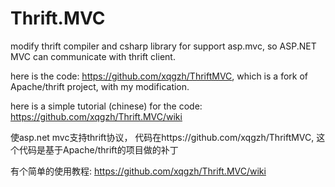 Thrift.MVC
==========

modify thrift compiler and csharp library for support asp.mvc, so ASP.NET MVC can communicate with thrift client.

here is the code: https://github.com/xqgzh/ThriftMVC, which is a fork of Apache/thrift project, with my modification.

here is a simple tutorial (chinese) for the code:  https://github.com/xqgzh/Thrift.MVC/wiki

使asp.net mvc支持thrift协议， 代码在https://github.com/xqgzh/ThriftMVC, 这个代码是基于Apache/thrift的项目做的补丁

有个简单的使用教程: https://github.com/xqgzh/Thrift.MVC/wiki
